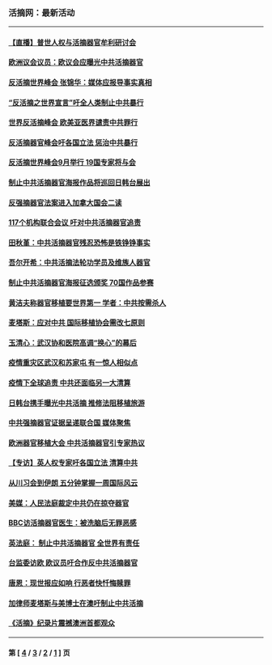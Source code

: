 ### 活摘网：最新活动
---
#### [【直播】普世人权与活摘器官牟利研讨会](../../pages/nf5883/n13425146.md?04010430) 
#### [欧洲议会议员：欧议会应曝光中共活摘器官](../../pages/nf5883/n13336571.md?04010430) 
#### [反活摘世界峰会 张锦华：媒体应报导事实真相](../../pages/nf5883/n13278502.md?04010430) 
#### [“反活摘之世界宣言”吁全人类制止中共暴行](../../pages/nf5883/n13259730.md?04010430) 
#### [世界反活摘峰会 欧美亚医界谴责中共罪行](../../pages/nf5883/n13253550.md?04010430) 
#### [反活摘器官峰会吁各国立法 惩治中共暴行](../../pages/nf5883/n13245052.md?04010430) 
#### [反活摘世界峰会9月举行 19国专家将与会](../../pages/nf5883/n13201492.md?04010430) 
#### [制止中共活摘器官海报作品将巡回日韩台展出](../../pages/nf5883/n13177791.md?04010430) 
#### [反强摘器官法案进入加拿大国会二读](../../pages/nf5883/n13033450.md?04010430) 
#### [117个机构联合会议 吁对中共活摘器官追责](../../pages/nf5883/n12775087.md?04010430) 
#### [田秋堇：中共活摘器官残忍恐怖是铁铮铮事实](../../pages/nf5883/n12702148.md?04010430) 
#### [吾尔开希：中共活摘法轮功学员及维族人器官](../../pages/nf5883/n12693197.md?04010430) 
#### [制止中共活摘器官海报征选颁奖 70国作品参赛](../../pages/nf5883/n12692050.md?04010430) 
#### [黄洁夫称器官移植要世界第一 学者：中共按需杀人](../../pages/nf5883/n12572329.md?04010430) 
#### [麦塔斯：应对中共 国际移植协会需改七原则](../../pages/nf5883/n12514711.md?04010430) 
#### [玉清心：武汉协和医院高调“换心”的幕后](../../pages/nf5883/n12298730.md?04010430) 
#### [疫情重灾区武汉和苏家屯 有一惊人相似点](../../pages/nf5883/n12150824.md?04010430) 
#### [疫情下全球追责 中共还面临另一大清算](../../pages/nf5883/n12070397.md?04010430) 
#### [日韩台携手曝光中共活摘 推修法阻移植旅游](../../pages/nf5883/n11712046.md?04010430) 
#### [中共强摘器官证据呈递联合国 媒体聚焦](../../pages/nf5883/n11546426.md?04010430) 
#### [欧洲器官移植大会 中共活摘器官引专家热议](../../pages/nf5883/n11539095.md?04010430) 
#### [【专访】英人权专家吁各国立法 清算中共](../../pages/nf5883/n11367315.md?04010430) 
#### [从川习会到伊朗 五分钟掌握一周国际风云](../../pages/nf5883/n11338520.md?04010430) 
#### [美媒：人民法庭裁定中共仍在掠夺器官](../../pages/nf5883/n11334897.md?04010430) 
#### [BBC访活摘器官医生：被洗脑后无罪恶感](../../pages/nf5883/n11335935.md?04010430) 
#### [英法庭： 制止中共活摘器官 全世界有责任](../../pages/nf5883/n11330691.md?04010430) 
#### [台监委访欧 欧议员吁合作反中共活摘器官](../../pages/nf5883/n11109190.md?04010430) 
#### [唐恩：现世报应如响 行恶者快忏悔赎罪](../../pages/nf5883/n11104016.md?04010430) 
#### [加律师麦塔斯与美博士在澳吁制止中共活摘](../../pages/nf5883/n10724764.md?04010430) 
#### [《活摘》纪录片震撼澳洲首都观众](../../pages/nf5883/n10722747.md?04010430) 

---
#### 第 [ [4](./4.md?04010430) / [3](./3.md?04010430) / [2](./2.md?04010430) / [1](./1.md?04010430) ] 页
